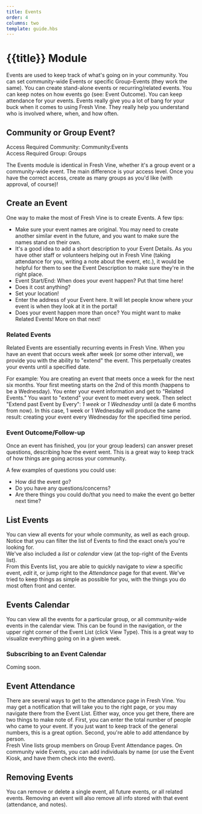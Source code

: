 ```yaml
---
title: Events
order: 4
columns: two
template: guide.hbs
---
```


# {{title}} Module

Events are used to keep track of what's going on in your community. You can set community-wide Events or specific Group-Events (they work the same). You can create stand-alone events or recurring/related events. You can keep notes on how events go (see: Event Outcome). You can keep attendance for your events. Events really give you a lot of bang for your buck when it comes to using Fresh Vine. They really help you understand who is involved where, when, and how often.  

## Community or Group Event?  
Access Required Community: Community:Events  
Access Required Group: Groups  

The Events module is identical in Fresh Vine, whether it's a group event or a community-wide event. The main difference is your access level. Once you have the correct access, create as many groups as you'd like (with approval, of course)!  

## Create an Event  
One way to make the most of Fresh Vine is to create Events. A few tips:  
  
*	Make sure your event names are original. You may need to create another similar event in the future, and you want to make sure the names stand on their own.  
*	It's a good idea to add a short description to your Event Details. As you have other staff or volunteers helping out in Fresh Vine (taking attendance for you, writing a note about the event, etc.), it would be helpful for them to see the Event Description to make sure they're in the right place.  
*	Event Start/End: When does your event happen? Put that time here!
*	Does it cost anything? 
*	Set your location!
*	Enter the address of your Event here. It will let people know where your event is when they look at it in the portal!
*	Does your event happen more than once? You might want to make Related Events! More on that next!

### Related Events  
Related Events are essentially recurring events in Fresh Vine. When you have an event that occurs week after week (or some other interval), we provide you with the ability to "extend" the event. This perpetually creates your events until a specified date.  

For example: You are creating an event that meets once a week for the next six months. Your first meeting starts on the 2nd of this month (happens to be a Wednesday). You enter your event information and get to "Related Events." You want to "extend" your event to meet every week. Then select "Extend past Event by Every": *1 week* or *1 Wednesday* until (a date 6 months from now). In this case, 1 week or 1 Wednesday will produce the same result: creating your event every Wednesday for the specified time period.

### Event Outcome/Follow-up
Once an event has finished, you (or your group leaders) can answer preset questions, describing how the event went. This is a great way to keep track of how things are going across your community. 

A few examples of questions you could use:  
*	How did the event go?  
*	Do you have any questions/concerns?
*	Are there things you could do/that you need to make the event go better next time?  	

## List Events  
You can view all events for your whole community, as well as each group. Notice that you can filter the list of Events to find the exact one/s you're looking for.  
We've also included a *list* or *calendar* view (at the top-right of the Events list).  
From this Events list, you are able to quickly navigate to *view* a specific event, *edit* it, or jump right to the *Attendance* page for that event. We've tried to keep things as simple as possible for you, with the things you do most often front and center.  


## Events Calendar  
You can view all the events for a particular group, or all community-wide events in the calendar view. This can be found in the navigation, or the upper right corner of the Event List (click View Type). This is a great way to visualize everything going on in a given week.  

### Subscribing to an Event Calendar  
Coming soon.

## Event Attendance  
There are several ways to get to the attendance page in Fresh Vine. You may get a notification that will take you to the right page, or you may navigate there from the Event List. Either way, once you get there, there are two things to make note of. First, you can enter the total number of people who came to your event. If you just want to keep track of the general numbers, this is a great option. Second, you're able to add attendance by person.  
Fresh Vine lists group members on Group Event Attendance pages. On community wide Events, you can add individuals by name (or use the Event Kiosk, and have them check into the event).

## Removing Events  
You can remove or delete a single event, all future events, or all related events. Removing an event will also remove all info stored with that event (attendance, and notes).